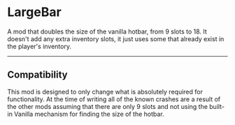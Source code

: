 # LargeBar

A mod that doubles the size of the vanilla hotbar, from 9 slots to 18. It doesn't add any extra inventory slots, it just
uses some that already exist in the player's inventory.

___

## Compatibility
This mod is designed to only change what is absolutely required for functionality. At the time of writing all of the
known crashes are a result of the other mods assuming that there are only 9 slots and not using the built-in Vanilla
mechanism for finding the size of the hotbar.
